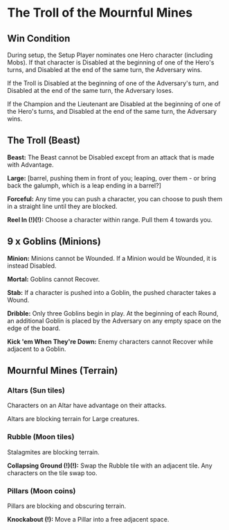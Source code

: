 # The Troll of the Mournful Mines

## Win Condition
During setup, the Setup Player nominates one Hero character (including Mobs). If that character is  Disabled at the beginning of one of the Hero's turns, and Disabled at the end of the same turn, the Adversary wins.  

If the Troll is Disabled at the beginning of one of the Adversary's turn, and Disabled at the end of the same turn, the Adversary loses.

If the Champion and the Lieutenant are Disabled at the beginning of one of the Hero's turns, and Disabled at the end of the same turn, the Adversary wins.  

## The Troll (Beast)

**Beast:** The Beast cannot be Disabled except from an attack that is made with Advantage. 

**Large:** [barrel, pushing them in front of you; leaping, over them - or bring back the galumph, which is a leap ending in a barrel?]

**Forceful:** Any time you can push a character, you can choose to push them in a straight line until they are blocked. 

**Reel In (!)(!):** Choose a character within range. Pull them 4 towards you. 

## 9 x Goblins (Minions)
**Minion:** Minions cannot be Wounded. If a Minion would be Wounded, it is instead Disabled. 

**Mortal:** Goblins cannot Recover. 

**Stab:** If a character is pushed into a Goblin, the pushed character takes a Wound. 
 
**Dribble:** Only three Goblins begin in play. At the beginning of each Round, an additional Goblin is placed by the Adversary on any empty space on the edge of the board.   

**Kick 'em When They're Down:** Enemy characters cannot Recover while adjacent to a Goblin. 

## Mournful Mines (Terrain)
### Altars (Sun tiles)
Characters on an Altar have advantage on their attacks. 

Altars are blocking terrain for Large creatures.

### Rubble (Moon tiles)
Stalagmites are blocking terrain.

**Collapsing Ground (!)(!):** Swap the Rubble tile with an adjacent tile. Any characters on the tile swap too.  

### Pillars (Moon coins)
Pillars are blocking and obscuring terrain.  

**Knockabout (!):** Move a Pillar into a free adjacent space.